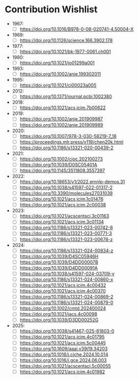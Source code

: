 # Contribution Wishlist
- 1967:
  - [ ] https://doi.org/10.1016/B978-0-08-020741-4.50004-X

- 1969:
  - [ ] https://doi.org/10.1126/science.166.3902.178

- 1977:
  - [ ] https://doi.org/10.1021/bk-1977-0061.ch001

- 1980:
  - [ ] https://doi.org/10.1021/jo01299a001

- 1993:
  - [ ] https://doi.org/10.1002/anie.199302011

- 1995:
  - [ ] https://doi.org/10.1021/ci00023a005

- 2012:
  - [ ] https://doi.org/10.1371/journal.pcbi.1002380

- 2018:
  - [ ] https://doi.org/10.1021/acs.jcim.7b00622

- 2019:
  - [ ] https://doi.org/10.1002/anie.201909987
  - [ ] https://doi.org/10.1002/anie.201909989

- 2020:
  - [ ] https://doi.org/10.1007/978-3-030-58219-7_18
  - [ ] https://proceedings.mlr.press/v119/chen20k.html
  - [ ] https://doi.org/10.1186/s13321-020-00439-2

- 2021:
  - [ ] https://doi.org/10.1002/cjoc.202100273
  - [ ] https://doi.org/10.1039/D0SC05401A
  - [ ] https://doi.org/10.1145/3511808.3557397

- 2022:
  - [ ] https://doi.org/10.18653/v1/2022.emnlp-demos.31
  - [ ] https://doi.org/10.1038/s41597-022-01317-2
  - [ ] https://doi.org/10.3390/molecules27031039
  - [ ] https://doi.org/10.1021/acs.jcim.1c01476
  - [ ] https://doi.org/10.1021/acs.jcim.2c00038

- 2023:
  - [ ] https://doi.org/10.1021/acscentsci.3c01163
  - [ ] https://doi.org/10.1021/acs.jcim.3c01134
  - [ ] https://doi.org/10.1186/s13321-023-00742-8
  - [ ] https://doi.org/10.1186/s13321-023-00771-3
  - [ ] https://doi.org/10.1186/s13321-023-00678-z

- 2024:
  - [ ] https://doi.org/10.1186/s13321-024-00834-z
  - [ ] https://doi.org/10.1039/D4SC05946H
  - [ ] https://doi.org/10.1039/D4DD00007B
  - [ ] https://doi.org/10.1039/D4DD00091A
  - [ ] https://doi.org/10.1038/s41597-024-03709-y
  - [ ] https://doi.org/10.1186/s13321-024-00860-x
  - [ ] https://doi.org/10.1021/acs.jcim.4c00432
  - [ ] https://doi.org/10.1021/acs.jcim.4c00370
  - [ ] https://doi.org/10.1186/s13321-024-00869-2
  - [ ] https://doi.org/10.1186/s13321-024-00879-0
  - [ ] https://doi.org/10.1002/cmtd.202400024
  - [ ] https://doi.org/10.1021/jacs.4c00098
  - [ ] https://doi.org/10.1039/D3DD00252G

- 2025:
  - [ ] https://doi.org/10.1038/s41467-025-61803-0
  - [ ] https://doi.org/10.1021/acs.jcim.4c01795
  - [ ] https://doi.org/10.1021/acs.jcim.5c00445
  - [ ] https://doi.org/10.1609/aaai.v39i19.34203
  - [ ] https://doi.org/10.1016/j.cjche.2024.10.014
  - [ ] https://doi.org/10.1016/j.gce.2024.06.003
  - [ ] https://doi.org/10.1021/acscentsci.5c00055
  - [ ] https://doi.org/10.1021/acs.jcim.4c01982
